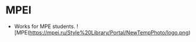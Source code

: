 # MPEI
- Works for MPE students.
  ![MPE(https://mpei.ru/Style%20Library/Portal/NewTempPhoto/logo.png)

